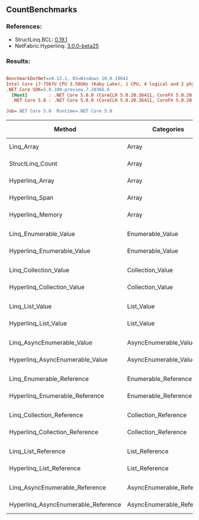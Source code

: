 ﻿## CountBenchmarks

### References:
- StructLinq.BCL: [0.19.1](https://www.nuget.org/packages/StructLinq.BCL/0.19.1)
- NetFabric.Hyperlinq: [3.0.0-beta25](https://www.nuget.org/packages/NetFabric.Hyperlinq/3.0.0-beta25)

### Results:
``` ini

BenchmarkDotNet=v0.12.1, OS=Windows 10.0.19042
Intel Core i7-7567U CPU 3.50GHz (Kaby Lake), 1 CPU, 4 logical and 2 physical cores
.NET Core SDK=5.0.100-preview.7.20366.6
  [Host]        : .NET Core 5.0.0 (CoreCLR 5.0.20.36411, CoreFX 5.0.20.36411), X64 RyuJIT
  .NET Core 5.0 : .NET Core 5.0.0 (CoreCLR 5.0.20.36411, CoreFX 5.0.20.36411), X64 RyuJIT

Job=.NET Core 5.0  Runtime=.NET Core 5.0  

```
|                              Method |                Categories | Count |          Mean |      Error |     StdDev |  Ratio | RatioSD |  Gen 0 | Gen 1 | Gen 2 | Allocated |
|------------------------------------ |-------------------------- |------ |--------------:|-----------:|-----------:|-------:|--------:|-------:|------:|------:|----------:|
|                          Linq_Array |                     Array |   100 |    10.4993 ns |  0.1158 ns |  0.1026 ns |  1.000 |    0.00 |      - |     - |     - |         - |
|                    StructLinq_Count |                     Array |   100 |   155.4772 ns |  1.5736 ns |  1.4720 ns | 14.824 |    0.14 |      - |     - |     - |         - |
|                     Hyperlinq_Array |                     Array |   100 |     0.0416 ns |  0.0127 ns |  0.0113 ns |  0.004 |    0.00 |      - |     - |     - |         - |
|                      Hyperlinq_Span |                     Array |   100 |     0.2946 ns |  0.0106 ns |  0.0094 ns |  0.028 |    0.00 |      - |     - |     - |         - |
|                    Hyperlinq_Memory |                     Array |   100 |     0.0471 ns |  0.0068 ns |  0.0064 ns |  0.005 |    0.00 |      - |     - |     - |         - |
|                                     |                           |       |               |            |            |        |         |        |       |       |           |
|               Linq_Enumerable_Value |          Enumerable_Value |   100 |   347.9984 ns |  3.1494 ns |  2.9459 ns |   1.00 |    0.00 | 0.0114 |     - |     - |      24 B |
|          Hyperlinq_Enumerable_Value |          Enumerable_Value |   100 |   163.1662 ns |  1.4905 ns |  1.3942 ns |   0.47 |    0.01 |      - |     - |     - |         - |
|                                     |                           |       |               |            |            |        |         |        |       |       |           |
|               Linq_Collection_Value |          Collection_Value |   100 |     4.1681 ns |  0.0266 ns |  0.0236 ns |   1.00 |    0.00 |      - |     - |     - |         - |
|          Hyperlinq_Collection_Value |          Collection_Value |   100 |     2.1684 ns |  0.0220 ns |  0.0195 ns |   0.52 |    0.01 |      - |     - |     - |         - |
|                                     |                           |       |               |            |            |        |         |        |       |       |           |
|                     Linq_List_Value |                List_Value |   100 |     4.9504 ns |  0.0464 ns |  0.0412 ns |   1.00 |    0.00 |      - |     - |     - |         - |
|                Hyperlinq_List_Value |                List_Value |   100 |     1.5567 ns |  0.0278 ns |  0.0247 ns |   0.31 |    0.01 |      - |     - |     - |         - |
|                                     |                           |       |               |            |            |        |         |        |       |       |           |
|          Linq_AsyncEnumerable_Value |     AsyncEnumerable_Value |   100 | 2,096.7322 ns |  9.6816 ns |  9.0562 ns |   1.00 |    0.00 | 0.0153 |     - |     - |      32 B |
|     Hyperlinq_AsyncEnumerable_Value |     AsyncEnumerable_Value |   100 | 1,761.0286 ns | 12.6118 ns | 11.7971 ns |   0.84 |    0.01 | 0.0153 |     - |     - |      32 B |
|                                     |                           |       |               |            |            |        |         |        |       |       |           |
|           Linq_Enumerable_Reference |      Enumerable_Reference |   100 |   328.3490 ns |  1.2772 ns |  1.1947 ns |   1.00 |    0.00 | 0.0191 |     - |     - |      40 B |
|      Hyperlinq_Enumerable_Reference |      Enumerable_Reference |   100 |   293.9245 ns |  1.4960 ns |  1.2492 ns |   0.89 |    0.00 | 0.0191 |     - |     - |      40 B |
|                                     |                           |       |               |            |            |        |         |        |       |       |           |
|           Linq_Collection_Reference |      Collection_Reference |   100 |     4.0545 ns |  0.0272 ns |  0.0242 ns |   1.00 |    0.00 |      - |     - |     - |         - |
|      Hyperlinq_Collection_Reference |      Collection_Reference |   100 |     1.5536 ns |  0.0186 ns |  0.0164 ns |   0.38 |    0.00 |      - |     - |     - |         - |
|                                     |                           |       |               |            |            |        |         |        |       |       |           |
|                 Linq_List_Reference |            List_Reference |   100 |     5.0560 ns |  0.0444 ns |  0.0415 ns |   1.00 |    0.00 |      - |     - |     - |         - |
|            Hyperlinq_List_Reference |            List_Reference |   100 |     1.6272 ns |  0.0102 ns |  0.0090 ns |   0.32 |    0.00 |      - |     - |     - |         - |
|                                     |                           |       |               |            |            |        |         |        |       |       |           |
|      Linq_AsyncEnumerable_Reference | AsyncEnumerable_Reference |   100 | 4,126.1110 ns | 22.2213 ns | 20.7858 ns |   1.00 |    0.00 |      - |     - |     - |         - |
| Hyperlinq_AsyncEnumerable_Reference | AsyncEnumerable_Reference |   100 | 3,966.9733 ns | 28.8916 ns | 27.0252 ns |   0.96 |    0.01 | 0.0076 |     - |     - |      24 B |

